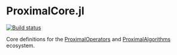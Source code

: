 # ProximalCore.jl

[![Build status](https://github.com/JuliaFirstOrder/ProximalCore.jl/workflows/Test/badge.svg)](https://github.com/JuliaFirstOrder/ProximalCore.jl/actions?query=workflow%3ATest)

Core definitions for the [ProximalOperators](https://github.com/JuliaFirstOrder/ProximalOperators.jl) and [ProximalAlgorithms](https://github.com/JuliaFirstOrder/ProximalAlgorithms.jl) ecosystem.
